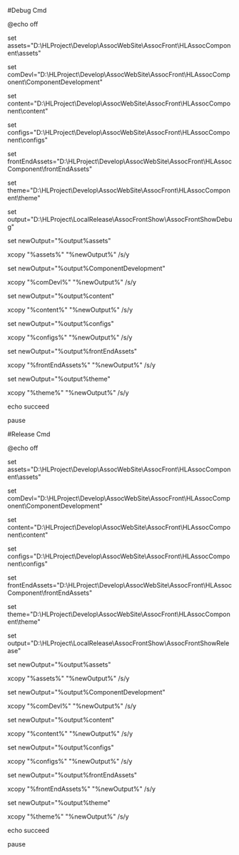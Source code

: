 #Debug Cmd

@echo off



set assets="D:\HLProject\Develop\AssocWebSite\AssocFront\HLAssocComponent\assets"



set comDevl="D:\HLProject\Develop\AssocWebSite\AssocFront\HLAssocComponent\ComponentDevelopment"



set content="D:\HLProject\Develop\AssocWebSite\AssocFront\HLAssocComponent\content"



set configs="D:\HLProject\Develop\AssocWebSite\AssocFront\HLAssocComponent\configs"



set frontEndAssets="D:\HLProject\Develop\AssocWebSite\AssocFront\HLAssocComponent\frontEndAssets"



set theme="D:\HLProject\Develop\AssocWebSite\AssocFront\HLAssocComponent\theme"



set output="D:\HLProject\LocalRelease\AssocFrontShow\AssocFrontShowDebug\"



set newOutput="%output%assets\"



xcopy "%assets%" "%newOutput%" /s/y



set newOutput="%output%ComponentDevelopment\"



xcopy "%comDevl%" "%newOutput%" /s/y



set newOutput="%output%content\"



xcopy "%content%" "%newOutput%" /s/y



set newOutput="%output%configs\"



xcopy "%configs%" "%newOutput%" /s/y



set newOutput="%output%frontEndAssets\"



xcopy "%frontEndAssets%" "%newOutput%" /s/y



set newOutput="%output%theme\"



xcopy "%theme%" "%newOutput%" /s/y



echo succeed



pause





#Release Cmd

@echo off



set assets="D:\HLProject\Develop\AssocWebSite\AssocFront\HLAssocComponent\assets"



set comDevl="D:\HLProject\Develop\AssocWebSite\AssocFront\HLAssocComponent\ComponentDevelopment"



set content="D:\HLProject\Develop\AssocWebSite\AssocFront\HLAssocComponent\content"



set configs="D:\HLProject\Develop\AssocWebSite\AssocFront\HLAssocComponent\configs"



set frontEndAssets="D:\HLProject\Develop\AssocWebSite\AssocFront\HLAssocComponent\frontEndAssets"



set theme="D:\HLProject\Develop\AssocWebSite\AssocFront\HLAssocComponent\theme"



set output="D:\HLProject\LocalRelease\AssocFrontShow\AssocFrontShowRelease\"



set newOutput="%output%assets\"



xcopy "%assets%" "%newOutput%" /s/y



set newOutput="%output%ComponentDevelopment\"



xcopy "%comDevl%" "%newOutput%" /s/y



set newOutput="%output%content\"



xcopy "%content%" "%newOutput%" /s/y



set newOutput="%output%configs\"



xcopy "%configs%" "%newOutput%" /s/y



set newOutput="%output%frontEndAssets\"



xcopy "%frontEndAssets%" "%newOutput%" /s/y



set newOutput="%output%theme\"



xcopy "%theme%" "%newOutput%" /s/y



echo succeed



pause




